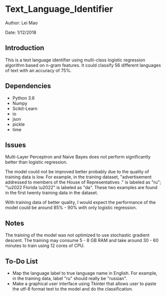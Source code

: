 # Text_Language_Identifier

Author: Lei Mao


Date: 1/12/2018

## Introduction

This is a text language identifier using multi-class logistic regression algorithm based on n-gram features. It could classify 56 different languages of text with an accuracy of 75%. 

## Dependencies

* Python 3.6
* Numpy
* Scikit-Learn
* io
* json
* pickle
* time

## Issues

Multi-Layer Perceptron and Naive Bayes does not perform significantly better than logistic regression. 

The model could not be improved better probably due to the quality of training data is low. For example, in the training dataset, "advertisement addressed to members of the House of Representatives ." is labeled as "ru"; "\u2022 Florida \u2022" is labeled as "da". These two examples are found in the first twenty training data in the dataset. 

With training data of better quality, I  would expect the performance of the model could be around 85% - 90% with only logistic regression.

## Notes

The training of the model was not optimized to use stochastic gradient descent. The training may consume 5 - 8 GB RAM and take around 30 - 60 minutes to train using 12 cores of CPU.

## To-Do List

* Map the language label to true language name in English. For example, in the training data, label "ru" should really be "russian".
* Make a graphical user interface using Tkinter that allows user to paste the utf-8 format text to the model and do the classification.